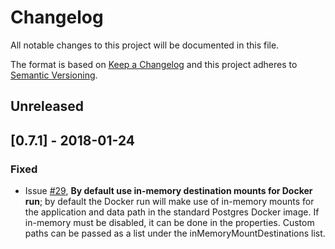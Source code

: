 # Changelog
All notable changes to this project will be documented in this file.

The format is based on [Keep a Changelog](http://keepachangelog.com/en/1.0.0/)
and this project adheres to [Semantic Versioning](http://semver.org/spec/v2.0.0.html).

## Unreleased

## [0.7.1] - 2018-01-24
### Fixed
- Issue [#29](https://github.com/42BV/spring-boot-docker-postgres/issues/29), **By default use in-memory destination mounts for Docker run**; by default the Docker run will make use of in-memory mounts for the application and data path in the standard Postgres Docker image. If in-memory must be disabled, it can be done in the properties. Custom paths can be passed as a list under the inMemoryMountDestinations list.
